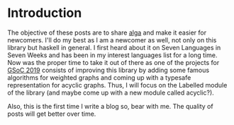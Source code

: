 # Introduction

The objective of these posts are to share [alga](https://github.com/snowleopard/alga) and make it easier for newcomers. I'll do my best as I am a newcomer as well, not only on this library but haskell in general. I first heard about it on Seven Languages in Seven Weeks and has been in my interest languages list for a long time. Now was the proper time to take it out of there as one of the projects for [GSoC 2019](https://summerofcode.withgoogle.com/) consists of improving this library by adding some famous algorithms for weighted graphs and coming up with a typesafe representation for acyclic graphs. Thus, I will focus on the Labelled module of the library (and maybe come up with a new module called acyclic?).

Also, this is the first time I write a blog so, bear with me. The quality of posts will get better over time.

